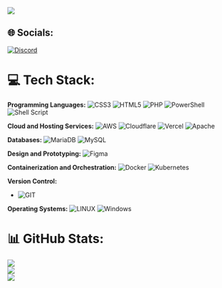 [![](https://visitcount.itsvg.in/api?id=BramSuurdje&icon=0&color=12)](https://visitcount.itsvg.in)
## 🌐 Socials:
[![Discord](https://img.shields.io/badge/Discord-%237289DA.svg?logo=discord&logoColor=white)](https://discord.gg/Br4m) 

# 💻 Tech Stack:

**Programming Languages:** 
![CSS3](https://img.shields.io/badge/css3-%231572B6.svg?style=for-the-badge&logo=css3&logoColor=white) ![HTML5](https://img.shields.io/badge/html5-%23E34F26.svg?style=for-the-badge&logo=html5&logoColor=white) ![PHP](https://img.shields.io/badge/php-%23777BB4.svg?style=for-the-badge&logo=php&logoColor=white) ![PowerShell](https://img.shields.io/badge/PowerShell-%235391FE.svg?style=for-the-badge&logo=powershell&logoColor=white) ![Shell Script](https://img.shields.io/badge/shell_script-%23121011.svg?style=for-the-badge&logo=gnu-bash&logoColor=white)

**Cloud and Hosting Services:** 
![AWS](https://img.shields.io/badge/AWS-%23FF9900.svg?style=for-the-badge&logo=amazon-aws&logoColor=white) ![Cloudflare](https://img.shields.io/badge/Cloudflare-F38020?style=for-the-badge&logo=Cloudflare&logoColor=white) ![Vercel](https://img.shields.io/badge/vercel-%23000000.svg?style=for-the-badge&logo=vercel&logoColor=white) ![Apache](https://img.shields.io/badge/apache-%23D42029.svg?style=for-the-badge&logo=apache&logoColor=white)

**Databases:** 
![MariaDB](https://img.shields.io/badge/MariaDB-003545?style=for-the-badge&logo=mariadb&logoColor=white) ![MySQL](https://img.shields.io/badge/mysql-%2300000f.svg?style=for-the-badge&logo=mysql&logoColor=white)

**Design and Prototyping:** 
![Figma](https://img.shields.io/badge/figma-%23F24E1E.svg?style=for-the-badge&logo=figma&logoColor=white)

**Containerization and Orchestration:** 
![Docker](https://img.shields.io/badge/docker-%230db7ed.svg?style=for-the-badge&logo=docker&logoColor=white) ![Kubernetes](https://img.shields.io/badge/kubernetes-%23326ce5.svg?style=for-the-badge&logo=kubernetes&logoColor=white)

**Version Control:** 
- ![GIT](https://img.shields.io/badge/Git-fc6d26?style=for-the-badge&logo=git&logoColor=white)

**Operating Systems:** 
![LINUX](https://img.shields.io/badge/Linux-FCC624?style=for-the-badge&logo=linux&logoColor=black) ![Windows](https://img.shields.io/badge/Windows-357EC7?style=for-the-badge&logo=windows&logoColor=white)

# 📊 GitHub Stats:
![](https://github-readme-stats.vercel.app/api?username=BramSuurdje&theme=tokyonight&hide_border=false&include_all_commits=true&count_private=true)<br/>
![](https://github-readme-streak-stats.herokuapp.com/?user=BramSuurdje&theme=tokyonight&hide_border=false)<br/>
![](https://github-readme-stats.vercel.app/api/top-langs/?username=BramSuurdje&theme=tokyonight&hide_border=false&include_all_commits=true&count_private=true&layout=compact)
